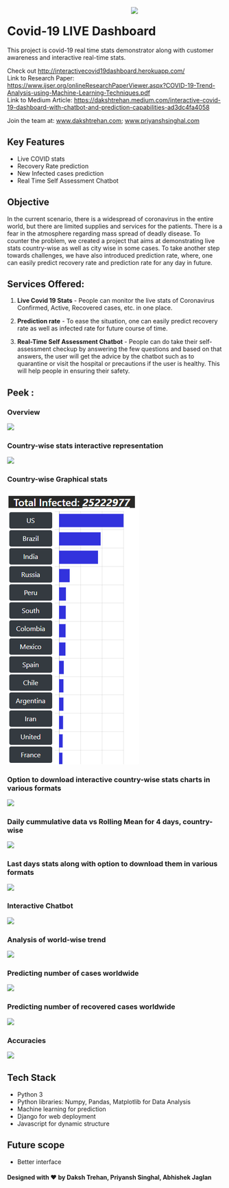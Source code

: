 <img align='right' src="https://s7.gifyu.com/images/WhatsApp-Image-2020-07-14-at-11.34.49-1.gif" width="215">

# Covid-19 LIVE Dashboard

This project is covid-19 real time stats demonstrator along with customer awareness and interactive real-time stats.

Check out http://interactivecovid19dashboard.herokuapp.com/<br>
Link to Research Paper: https://www.ijser.org/onlineResearchPaperViewer.aspx?COVID-19-Trend-Analysis-using-Machine-Learning-Techniques.pdf<br>
Link to Medium Article: https://dakshtrehan.medium.com/interactive-covid-19-dashboard-with-chatbot-and-prediction-capabilities-ad3dc4fa4058<br>




Join the team at: www.dakshtrehan.com; www.priyanshsinghal.com

## Key Features
* Live COVID stats
* Recovery Rate prediction
* New Infected cases prediction
* Real Time Self Assessment Chatbot

## Objective
In the current scenario, there is a widespread of coronavirus in the entire world, but there are limited supplies and services for the patients. There is a fear in the atmosphere regarding mass spread of deadly disease. To counter the problem, we created a project that aims at demonstrating live stats country-wise as well as city wise in some cases. 
To take another step towards challenges, we have also introduced prediction rate, where, one can easily predict recovery rate and prediction rate for any day in future.


## Services Offered:

1. **Live Covid 19 Stats** - People can monitor the live stats of Coronavirus Confirmed, Active, Recovered cases, etc. in one place.

2. **Prediction rate** - To ease the situation, one can easily predict recovery rate as well as infected rate for future course of time.

3. **Real-Time Self Assessment Chatbot** - People can do take their self-assessment checkup by answering the few questions and based on that answers, the user will get the advice by the chatbot such as to quarantine or visit the hospital or precautions if the user is healthy. This will help people in ensuring their safety.

## Peek : 
### Overview
![](https://github.com/dakshtrehan/Interactive-Covid-19-Dashboard/blob/main/Images/Covid%20Homepage.png)
### Country-wise stats interactive representation
![](https://github.com/dakshtrehan/Interactive-Covid-19-Dashboard/blob/main/Images/India%20visual%20cases.png)
### Country-wise Graphical stats 
![](https://github.com/dakshtrehan/Covid-19-Dashboard/blob/master/images/Screenshot%20(97).png)<br>
### Option to download interactive country-wise stats charts in various formats
![](https://github.com/dakshtrehan/Interactive-Covid-19-Dashboard/blob/main/Images/Download%20visuals.png) <br>
### Daily cummulative data vs Rolling Mean for 4 days, country-wise
![](https://github.com/dakshtrehan/Interactive-Covid-19-Dashboard/blob/main/Images/Rolling%20Mean.png)<br>
### Last days stats along with option to download them in various formats
![](https://github.com/dakshtrehan/Interactive-Covid-19-Dashboard/blob/main/Images/6%20days%20count.png)
### Interactive Chatbot
![](https://github.com/dakshtrehan/Interactive-Covid-19-Dashboard/blob/main/Images/chatbot.png)<br>
### Analysis of world-wise trend
![](https://github.com/dakshtrehan/Interactive-Covid-19-Dashboard/blob/main/Images/Prediction%20graphs.png)<br>
### Predicting number of cases worldwide
![](https://github.com/dakshtrehan/Interactive-Covid-19-Dashboard/blob/main/Images/Prediction%202.png)<br>
### Predicting number of recovered cases worldwide
![](https://github.com/dakshtrehan/Interactive-Covid-19-Dashboard/blob/main/Images/Prediction%203.png)<br>
### Accuracies
![](https://github.com/dakshtrehan/Interactive-Covid-19-Dashboard/blob/main/Images/Prediction%204.png)<br>


## Tech Stack
* Python 3
* Python libraries: Numpy, Pandas, Matplotlib for Data Analysis
* Machine learning for prediction
* Django for web deployment
* Javascript for dynamic structure

## Future scope
* Better interface

#### Designed with ❤ by Daksh Trehan, Priyansh Singhal, Abhishek Jaglan
